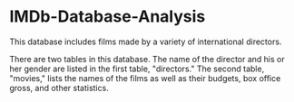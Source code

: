 # IMDb-Database-Analysis

This database includes films made by a variety of international directors.

There are two tables in this database. The name of the director and his or her gender are listed in the first table, "directors." The second table, "movies," lists the names of the films as well as their budgets, box office gross, and other statistics.
